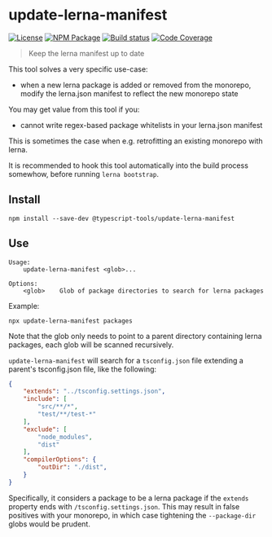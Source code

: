 # update-lerna-manifest
[![License][]](https://opensource.org/licenses/ISC)
[![NPM Package][]](https://npmjs.org/package/@typescript-tools/update-lerna-manifest)
[![Build status][]](https://travis-ci.org/typescript-tools/update-lerna-manifest)
[![Code Coverage][]](https://codecov.io/gh/typescript-tools/update-lerna-manifest)

[License]: https://img.shields.io/badge/License-ISC-blue.svg
[NPM Package]: https://img.shields.io/npm/v/@typescript-tools/update-lerna-manifest.svg
[Build status]: https://travis-ci.org/typescript-tools/update-lerna-manifest.svg?branch=master
[Code Coverage]: https://codecov.io/gh/typescript-tools/update-lerna-manifest/branch/master/graph/badge.svg

> Keep the lerna manifest up to date

This tool solves a very specific use-case:

- when a new lerna package is added or removed from the monorepo,
  modify the lerna.json manifest to reflect the new monorepo state

You may get value from this tool if you:

- cannot write regex-based package whitelists in your lerna.json manifest

This is sometimes the case when e.g. retrofitting an existing monorepo
with lerna.

It is recommended to hook this tool automatically into the build
process somewhow, before running `lerna bootstrap`.

## Install

``` shell
npm install --save-dev @typescript-tools/update-lerna-manifest
```

## Use

```
Usage:
    update-lerna-manifest <glob>...

Options:
    <glob>    Glob of package directories to search for lerna packages
```

Example:

``` shell
npx update-lerna-manifest packages
```

Note that the glob only needs to point to a parent directory
containing lerna packages, each glob will be scanned recursively.

`update-lerna-manifest` will search for a `tsconfig.json` file
extending a parent's tsconfig.json file, like the following:

```json
{
    "extends": "../tsconfig.settings.json",
    "include": [
        "src/**/*",
        "test/**/test-*"
    ],
    "exclude": [
        "node_modules",
        "dist"
    ],
    "compilerOptions": {
        "outDir": "./dist",
    }
}
```

Specifically, it considers a package to be a lerna package if the
`extends` property ends with `/tsconfig.settings.json`. This may
result in false positives with your monorepo, in which case tightening
the `--package-dir` globs would be prudent.

